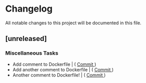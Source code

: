 # Changelog

All notable changes to this project will be documented in this file.

## [unreleased]

### Miscellaneous Tasks

- Add comment to Dockerfile | ( [ Commit ](https://github.com/bukowa/http-headers/commit/fe65aa99e35806c50af52cb7456d6d3ea6ed7e65) )    
- Add another comment to Dockerfile | ( [ Commit ](https://github.com/bukowa/http-headers/commit/66371b23166e490dd72b43d48acab168c5c94606) )    
- Another comment to Dockerfile! | ( [ Commit ](https://github.com/bukowa/http-headers/commit/7b4f65784c67a10c3a44be5957804dbd45da8b9b) )    

<!-- generated by git-cliff -->
